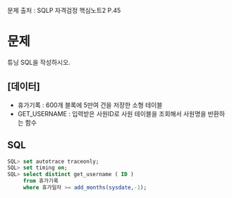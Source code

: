 문제 출처 : SQLP 자격검정 핵심노트2 P.45
# 문제
튜닝 SQL을 작성하시오.

## [데이터]
- 휴가기록 : 600개 블록에 5만여 건을 저장한 소형 테이블
- GET_USERNAME : 입력받은 사원ID로 사원 테이블을 조회해서 사원명을 반환하는 함수

## SQL
```sql
SQL> set autotrace traceonly;
SQL> set timing on;
SQL> select distinct get_username ( ID )
     from 휴가기록
     where 휴가일자 >= add_months(sysdate,-1);
```